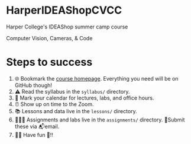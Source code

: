 # HarperIDEAShopCVCC

Harper College's IDEAShop summer camp course

Computer Vision, Cameras, &amp; Code

# Steps to success

1. 🌐 Bookmark the [course homepage](https://tinyurl.com/harpercv-home). Everything you need will be on GitHub though!
2. ⚠️ Read the syllabus in the `syllabus/` directory.
3. 📆 Mark your calendar for lectures, labs, and office hours.
4. ⏰ Show up on time to the Zoom.
5. 📚 Lessons and data live in the `lessons/` directory.
6. 👩🏽‍💻 Assignments and labs live in the `assignments/` directory.  📂Submit these via 📬email.
7. 👯‍♀️ Have fun 🥳‼️

